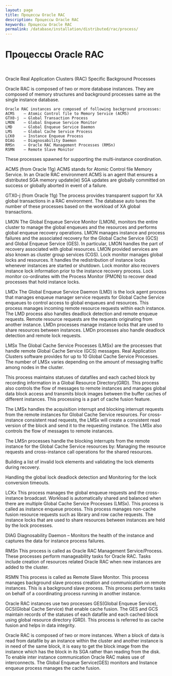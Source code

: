 ```yaml
---
layout: page
title: Процессы Oracle RAC
description: Процессы Oracle RAC
keywords: Процессы Oracle RAC
permalink: /database/installation/distributed/rac/process/
---
```


# Процессы Oracle RAC

<br/>

Oracle Real Application Clusters (RAC) Specific Background Processes

Oracle RAC is composed of two or more database instances. They are composed of memory structures and background processes same as the single instance database.

    Oracle RAC instances are composed of following background processes:
    ACMS    — Atomic Control file to Memory Service (ACMS)
    GTX0-j  — Global Transaction Process
    LMON    — Global Enqueue Service Monitor
    LMD     — Global Enqueue Service Daemon
    LMS     — Global Cache Service Process
    LCK0    — Instance Enqueue Process
    DIAG    — Diagnosability Daemon
    RMSn    — Oracle RAC Management Processes (RMSn)
    RSMN    — Remote Slave Monitor

These processes spawned for supporting the multi-instance coordination.

ACMS (from Oracle 11g)
ACMS stands for Atomic Control file Memory Service. In an Oracle RAC environment ACMS is an agent that ensures a distributed SGA memory update(ie) SGA updates are globally committed on success or globally aborted in event of a failure.

GTX0-j (from Oracle 11g)
The process provides transparent support for XA global transactions in a RAC environment. The database auto tunes the number of these processes based on the workload of XA global transactions.

LMON
The Global Enqueue Service Monitor (LMON), monitors the entire cluster to manage the global enqueues and the resources and performs global enqueue recovery operations. LMON manages instance and process failures and the associated recovery for the Global Cache Service (GCS) and Global Enqueue Service (GES). In particular, LMON handles the part of recovery associated with global resources. LMON provided services are also known as cluster group services (CGS). Lock monitor manages global locks and resources. It handles the redistribution of instance locks whenever instances are started or shutdown. Lock monitor also recovers instance lock information prior to the instance recovery process. Lock monitor co-ordinates with the Process Monitor (PMON) to recover dead processes that hold instance locks.

LMDx
The Global Enqueue Service Daemon (LMD) is the lock agent process that manages enqueue manager service requests for Global Cache Service enqueues to control access to global enqueues and resources. This process manages incoming remote resource requests within each instance. The LMD process also handles deadlock detection and remote enqueue requests. Remote resource requests are the requests originating from another instance. LMDn processes manage instance locks that are used to share resources between instances. LMDn processes also handle deadlock detection and remote lock requests.

LMSx
The Global Cache Service Processes (LMSx) are the processes that handle remote Global Cache Service (GCS) messages. Real Application Clusters software provides for up to 10 Global Cache Service Processes. The number of LMSx varies depending on the amount of messaging traffic among nodes in the cluster.

This process maintains statuses of datafiles and each cached block by recording information in a Global Resource Directory(GRD). This process also controls the flow of messages to remote instances and manages global data block access and transmits block images between the buffer caches of different instances. This processing is a part of cache fusion feature.

The LMSx handles the acquisition interrupt and blocking interrupt requests from the remote instances for Global Cache Service resources. For cross-instance consistent read requests, the LMSx will create a consistent read version of the block and send it to the requesting instance. The LMSx also controls the flow of messages to remote instances.

The LMSn processes handle the blocking interrupts from the remote instance for the Global Cache Service resources by:
Managing the resource requests and cross-instance call operations for the shared resources.

Building a list of invalid lock elements and validating the lock elements during recovery.

Handling the global lock deadlock detection and Monitoring for the lock conversion timeouts.

LCKx
This process manages the global enqueue requests and the cross-instance broadcast. Workload is automatically shared and balanced when there are multiple Global Cache Service Processes (LMSx). This process is called as instance enqueue process. This process manages non-cache fusion resource requests such as library and row cache requests. The instance locks that are used to share resources between instances are held by the lock processes.

DIAG
Diagnosability Daemon – Monitors the health of the instance and captures the data for instance process failures.

RMSn
This process is called as Oracle RAC Management Service/Process. These processes perform manageability tasks for Oracle RAC. Tasks include creation of resources related Oracle RAC when new instances are added to the cluster.

RSMN
This process is called as Remote Slave Monitor. This process manages background slave process creation and communication on remote instances. This is a background slave process. This process performs tasks on behalf of a coordinating process running in another instance.

Oracle RAC instances use two processes GES(Global Enqueue Service), GCS(Global Cache Service) that enable cache fusion. The GES and GCS maintain records of the statuses of each datafile and each cached block using global resource directory (GRD). This process is referred to as cache fusion and helps in data integrity.

Oracle RAC is composed of two or more instances. When a block of data is read from datafile by an instance within the cluster and another instance is in need of the same block, it is easy to get the block image from the instance which has the block in its SGA rather than reading from the disk. To enable inter instance communication Oracle RAC makes use of interconnects. The Global Enqueue Service(GES) monitors and Instance enqueue process manages the cache fusion.
